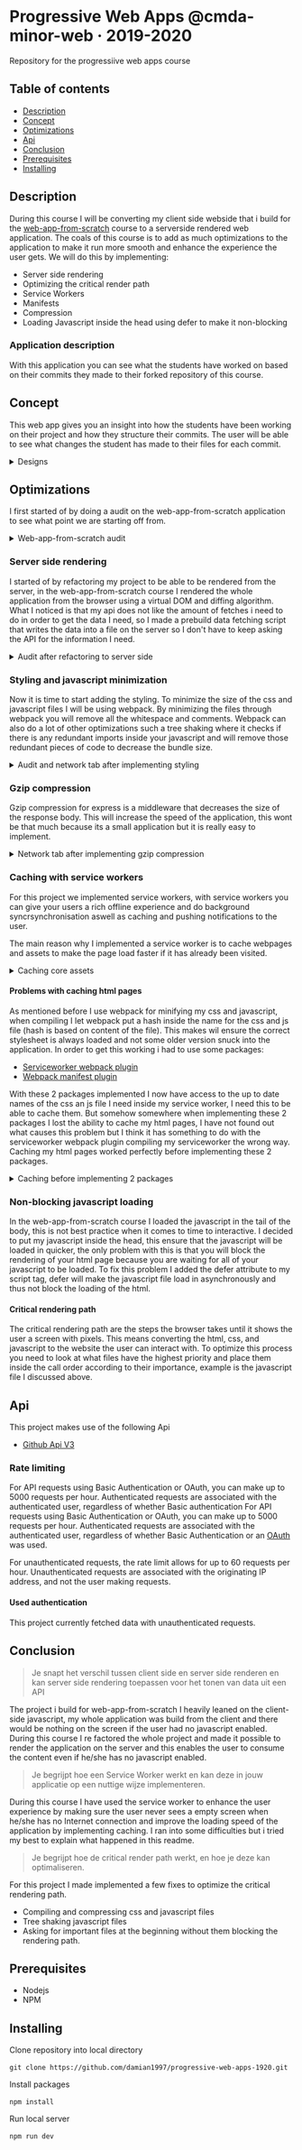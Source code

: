# Progressive Web Apps @cmda-minor-web · 2019-2020
Repository for the progressiive web apps course

## Table of contents
* [Description](#description)
* [Concept](#concept)
* [Optimizations](#optimizations)
* [Api](#api)
* [Conclusion](#conclusion)
* [Prerequisites](#prerequisites)
* [Installing](#installing)

## Description
During this course I will be converting my client side webside that i build for the [web-app-from-scratch](https://github.com/damian1997/web-app-from-scratch-1920) course to a serverside rendered web application.
The coals of this course is to add as much optimizations to the application to make it run more smooth and enhance the experience the user gets. We will do this by
implementing:
* Server side rendering
* Optimizing the critical render path
* Service Workers
* Manifests
* Compression
* Loading Javascript inside the head using defer to make it non-blocking

### Application description
With this application you can see what the students have worked on based on their commits they made to their forked repository of this course.

## Concept
This web app gives you an insight into how the students have been working on their project and how they structure their commits. The user will be able
to see what changes the student has made to their files for each commit.

<details>
<summary>Designs</summary>

**Desktop design overviewpage**

<img src="./github/images/design-1.png" alt="">

**Mobile designs**

<img src="./github/images/design-2.png" alt="">

<img src="./github/images/design-3.png" alt="">

</details>

## Optimizations
I first started of by doing a audit on the web-app-from-scratch application to see what point we are starting off from.

<details>
<summary>Web-app-from-scratch audit</summary>
As you can see from the image below the application functions terribly and has really low scores across the board. So we have a long way to go.
<img src="./github/images/testing/audit-pwa.png" alt="wafs audit starting point">
</details>

### Server side rendering
I started of by refactoring my project to be able to be rendered from the server, in the web-app-from-scratch course I rendered the whole application from the browser using a virtual DOM and diffing algorithm.
What I noticed is that my api does not like the amount of fetches i need to do in order to get the data I need, so I made a prebuild data fetching script that writes the data into a file on the server so I don't have to
keep asking the API for the information I need.

<details>
<summary>Audit after refactoring to server side</summary>
As you can see from the image below the scores look really promising, but this is to be expected because there is no styling or javascript loading in yet.
<img src="./github/images/testing/server-side-audit.png" alt="Audit after refactoring to server side rendering">
</details>

### Styling and javascript minimization
Now it is time to start adding the styling. To minimize the size of the css and javascript files I will be using webpack. By minimizing the files through webpack you will remove
all the whitespace and comments. Webpack can also do a lot of other optimizations such a tree shaking where it checks if there is any redundant imports inside your javascript and will
remove those redundant pieces of code to decrease the bundle size.

<details>
<summary>Audit and network tab after implementing styling</summary>

<img src="./github/images/testing/audit-styling.png" alt="Audit after adding styling to the application">

<img src="./github/images/testing/networktab-styling.png" alt="Network tab after adding styling to application">
</details>

### Gzip compression
Gzip compression for express is a middleware that decreases the size of the response body. This will increase the speed of the application, this wont be that much because its a small
application but it is really easy to implement.

<details>
<summary>Network tab after implementing gzip compression</summary>
When you compare the network tab after gzip implementation you see a 1ms improvement when rendering the page for the first meaningful paint.
<img src="./github/images/testing/gzip-compression.png" alt="Network tab after gzip compression has been implemneted">
</details>

### Caching with service workers
For this project we implemented service workers, with service workers you can give your users a rich offline experience and do background syncrsynchronisation
aswell as caching and pushing notifications to the user.

The main reason why I implemented a service worker is to cache webpages and assets to make the page load faster if it has already been visited.
<details>
<summary>Caching core assets</summary>
As you can see my styling has been cached alonside my javascript and images. I also have a page called offline inside the cache so if the user has trouble with his connection
and tries to go onto a page he has not visited before he will see a page with information about his Internet connection. The reason we do this is to prevent the user from
looking at a empty screen.

<img src="./github/images/testing/core-asset-caching.png" alt="Core assets inside browser cache">
</details>

#### Problems with caching html pages
As mentioned before I use webpack for minifying my css and javascript, when compiling I let webpack put a hash inside the name for the css and js file
(hash is based on content of the file). This makes wil ensure the correct stylesheet is always loaded and not some older version snuck into the application.
In order to get this working i had to use some packages:
* [Serviceworker webpack plugin](https://www.npmjs.com/package/serviceworker-webpack-plugin)
* [Webpack manifest plugin](https://www.npmjs.com/package/webpack-manifest-plugin)

With these 2 packages implemented I now have access to the up to date names of the css an js file I need inside my service worker, I need this to be able to cache them.
But somehow somewhere when implementing these 2 packages I lost the ability to cache my html pages, I have not found out what causes this problem but I think it has
something to do with the serviceworker webpack plugin compiling my serviceworker the wrong way. Caching my html pages worked perfectly before implementing these 2 packages.

<details>
<summary>Caching before implementing 2 packages</summary>
As you can see in these images below I was able to cache my html pages before implementing the 2 packages, but not able to cache the css and js.

<img src="./github/images/testing/service-workerv1.png" alt="Cached html pages">

<img src="./github/images/testing/service-workerv1-2.png" alt="Cached assets">
</details>

### Non-blocking javascript loading
In the web-app-from-scratch course I loaded the javascript in the tail of the body, this is not best practice when it comes to time to interactive.
I decided to put my javascript inside the head, this ensure that the javascript will be loaded in quicker, the only problem with this is that you will
block the rendering of your html page because you are waiting for all of your javascript to be loaded. To fix this problem I added the defer attribute to
my script tag, defer will make the javascript file load in asynchronously and thus not block the loading of the html.

#### Critical rendering path
The critical rendering path are the steps the browser takes until it shows the user a screen with pixels. This means converting the html, css, and javascript to the website the user can
interact with. To optimize this process you need to look at what files have the highest priority and place them inside the call order according to their importance, example is
the javascript file I discussed above.

## Api
This project makes use of the following Api
* [Github Api V3](https://developer.github.com/v3/)

### Rate limiting
For API requests using Basic Authentication or OAuth, you can make up to 5000 requests per hour. Authenticated requests are associated with the authenticated user, regardless of whether Basic authentication For API requests using Basic Authentication or OAuth, you can make up to 5000 requests per hour. Authenticated requests are associated with the authenticated user, regardless of whether Basic Authentication or an [OAuth](https://developer.github.com/v3/#oauth2-token-sent-in-a-header) was used.

For unauthenticated requests, the rate limit allows for up to 60 requests per hour. Unauthenticated requests are associated with the originating IP address, and not the user making requests.

#### Used authentication
This project currently fetched data with unauthenticated requests.

## Conclusion
> Je snapt het verschil tussen client side en server side renderen en kan server side rendering toepassen voor het tonen van data uit een API

The project i build for web-app-from-scratch I heavily leaned on the client-side javascript, my whole application was build from the client and there would be nothing
on the screen if the user had no javascript enabled. During this course I re factored the whole project and made it possible to render the application
on the server and this enables the user to consume the content even if he/she has no javascript enabled.

> Je begrijpt hoe een Service Worker werkt en kan deze in jouw applicatie op een nuttige wijze implementeren.

During this course I have used the service worker to enhance the user experience by making sure the user never sees a empty screen when he/she has no Internet connection
and improve the loading speed of the application by implementing caching. I ran into some difficulties but i tried my best to explain what happened in this readme.

> Je begrijpt hoe de critical render path werkt, en hoe je deze kan optimaliseren.

For this project I made implemented a few fixes to optimize the critical rendering path.
* Compiling and compressing css and javascript files
* Tree shaking javascript files
* Asking for important files at the beginning without them blocking the rendering path.

## Prerequisites
* Nodejs
* NPM

## Installing
Clone repository into local directory
```
git clone https://github.com/damian1997/progressive-web-apps-1920.git
```

Install packages
```
npm install
```

Run local server
```
npm run dev
```
